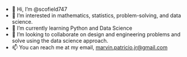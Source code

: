 - 👋 Hi, I’m @scofield747
- 👀 I’m interested in mathematics, statistics, problem-solving, and data science.
- 🌱 I’m currently learning Python and Data Science
- 💞️ I’m looking to collaborate on design and engineering problems and solve using the data science approach.
- 📫 You can reach me at my email, marvin.patricio.jr@gmail.com

<!---
scofield747/scofield747 is a ✨ special ✨ repository because its `README.md` (this file) appears on your GitHub profile.
You can click the Preview link to take a look at your changes.
--->
